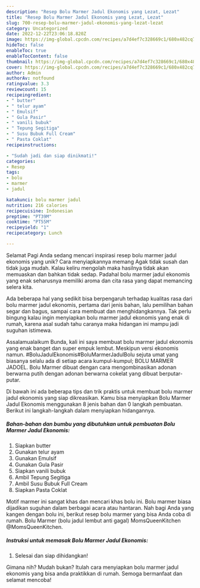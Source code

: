 ```yaml
---
description: "Resep Bolu Marmer Jadul Ekonomis yang Lezat, Lezat"
title: "Resep Bolu Marmer Jadul Ekonomis yang Lezat, Lezat"
slug: 700-resep-bolu-marmer-jadul-ekonomis-yang-lezat-lezat
category: Uncategorized
date: 2022-12-22T23:06:18.820Z
image: https://img-global.cpcdn.com/recipes/a7d4ef7c328669c1/680x482cq70/bolu-marmer-jadul-ekonomis-foto-resep-utama.jpg
hideToc: false
enableToc: true
enableTocContent: false
thumbnail: https://img-global.cpcdn.com/recipes/a7d4ef7c328669c1/680x482cq70/bolu-marmer-jadul-ekonomis-foto-resep-utama.jpg
cover: https://img-global.cpcdn.com/recipes/a7d4ef7c328669c1/680x482cq70/bolu-marmer-jadul-ekonomis-foto-resep-utama.jpg
author: Admin
authorAv: notfound
ratingvalue: 3.3
reviewcount: 15
recipeingredient:
- " butter"
- " telur ayam"
- " Emulsif"
- " Gula Pasir"
- " vanili bubuk"
- " Tepung Segitiga"
- " Susu Bubuk Full Cream"
- " Pasta Coklat"
recipeinstructions:

- "Sudah jadi dan siap dinikmati!"
categories:
- Resep
tags:
- bolu
- marmer
- jadul

katakunci: bolu marmer jadul 
nutrition: 216 calories
recipecuisine: Indonesian
preptime: "PT39M"
cooktime: "PT55M"
recipeyield: "1"
recipecategory: Lunch

---
```



Selamat Pagi Anda sedang mencari inspirasi resep bolu marmer jadul ekonomis yang unik? Cara menyiapkannya memang Agak tidak susah dan tidak juga mudah. Kalau keliru mengolah maka hasilnya tidak akan memuaskan dan bahkan tidak sedap. Padahal bolu marmer jadul ekonomis yang enak seharusnya memiliki aroma dan cita rasa yang dapat memancing selera kita.


Ada beberapa hal yang sedikit bisa berpengaruh terhadap kualitas rasa dari bolu marmer jadul ekonomis, pertama dari jenis bahan, lalu pemilihan bahan segar dan bagus, sampai cara membuat dan menghidangkannya. Tak perlu bingung kalau ingin menyiapkan bolu marmer jadul ekonomis yang enak di rumah, karena asal sudah tahu caranya maka hidangan ini mampu jadi suguhan istimewa.

Assalamualaikum Bunda, kali ini saya membuat bolu marmer jadul ekonomis yang enak banget dan super empuk lembut. Meskipun versi ekonomis namun. #BoluJadulEkonomis#BoluMarmerJadulBolu sejuta umat yang biasanya selalu ada di setiap acara kumpul-kumpul; BOLU MARMER JADOEL. Bolu Marmer dibuat dengan cara mengombinasikan adonan berwarna putih dengan adonan berwarna cokelat yang dibuat berputar-putar.


Di bawah ini ada beberapa tips dan trik praktis untuk membuat bolu marmer jadul ekonomis yang siap dikreasikan. Kamu bisa menyiapkan Bolu Marmer Jadul Ekonomis menggunakan 8 jenis bahan dan 0 langkah pembuatan. Berikut ini langkah-langkah dalam menyiapkan hidangannya.

<!--inarticleads1-->

##### Bahan-bahan dan bumbu yang dibutuhkan untuk pembuatan Bolu Marmer Jadul Ekonomis:

1. Siapkan  butter
1. Gunakan  telur ayam
1. Gunakan  Emulsif
1. Gunakan  Gula Pasir
1. Siapkan  vanili bubuk
1. Ambil  Tepung Segitiga
1. Ambil  Susu Bubuk Full Cream
1. Siapkan  Pasta Coklat


Motif marmer ini sangat khas dan mencari khas bolu ini. Bolu marmer biasa dijadikan suguhan dalam berbagai acara atau hantaran. Nah bagi Anda yang kangen dengan bolu ini, berikut resep bolu marmer yang bisa Anda coba di rumah. Bolu Marmer (bolu jadul lembut anti gagal) MomsQueenKitchen @MomsQueenKitchen. 

<!--inarticleads2-->

##### Instruksi untuk memasak Bolu Marmer Jadul Ekonomis:


1. Selesai dan siap dihidangkan!



Gimana nih? Mudah bukan? Itulah cara menyiapkan bolu marmer jadul ekonomis yang bisa anda praktikkan di rumah. Semoga bermanfaat dan selamat mencoba!
